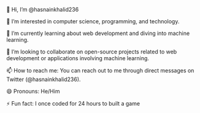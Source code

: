 👋 Hi, I’m @hasnainkhalid236

👀 I’m interested in computer science, programming, and technology.

🌱 I’m currently learning about web development and diving into machine learning.

💞️ I’m looking to collaborate on open-source projects related to web development or applications involving machine learning.

📫 How to reach me: You can reach out to me through direct messages on Twitter (@hasnainkhalid236).

😄 Pronouns: He/Him

⚡ Fun fact: I once coded for 24 hours to built a game
